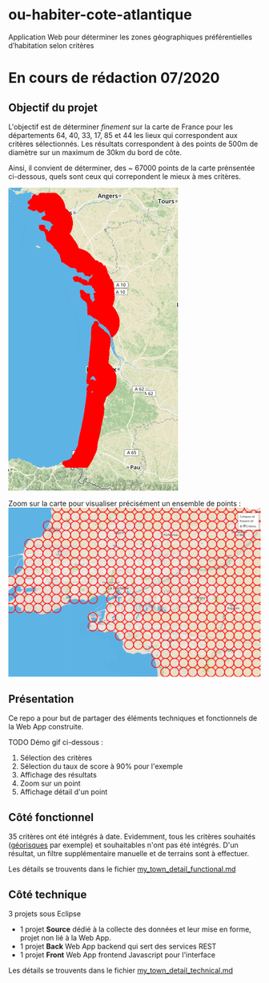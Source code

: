 # ou-habiter-cote-atlantique
Application Web pour déterminer les zones géographiques préférentielles d’habitation selon critères

# En cours de rédaction 07/2020

## Objectif du projet
L'objectif est de déterminer *finement* sur la carte de France pour les départements 64, 40, 33, 17, 85 et 44 les lieux qui correspondent aux critères sélectionnés.
Les résultats correspondent à des points de 500m de diamètre sur un maximum de 30km du bord de côte.

Ainsi, il convient de déterminer, des ~ 67000 points de la carte prénsentée ci-dessous, quels sont ceux qui correpondent le mieux à mes critères.

![image of the map all points](/screenshots/screenshot_map_all_points.png "Map avec tous les points de la carte")

Zoom sur la carte pour visualiser précisément un ensemble de points :
![image of the map all points](/screenshots/screenshot_map_all_points_detail_example.png "Zoom sur la map des points de résultat")

## Présentation 
Ce repo a pour but de partager des éléments techniques et fonctionnels de la Web App construite.

TODO Démo gif ci-dessous :
  1. Sélection des critères
  2. Sélection du taux de score à 90% pour l'exemple
  3. Affichage des résultats
  4. Zoom sur un point
  5. Affichage détail d'un point

## Côté fonctionnel
35 critères ont été intégrés à date. 
Evidemment, tous les critères souhaités ([géorisques](https://www.georisques.gouv.fr/) par exemple) et souhaitables n'ont pas été intégrés.
D'un résultat, un filtre supplémentaire manuelle et de terrains sont à effectuer.

Les détails se trouvents dans le fichier [my_town_detail_functional.md](/my_town_detail_functional.md "détails fonctionnels sur le projet")

## Côté technique
3 projets sous Eclipse
  - 1 projet **Source** dédié à la collecte des données et leur mise en forme, projet non lié à la Web App.
  - 1 projet **Back** Web App backend qui sert des services REST
  - 1 projet **Front** Web App frontend Javascript pour l'interface
  
Les détails se trouvents dans le fichier [my_town_detail_technical.md](/my_town_detail_technical.md "détails techniques sur le projet")
  



